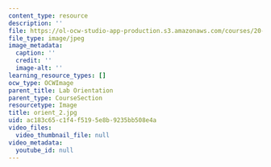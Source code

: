 ```yaml
---
content_type: resource
description: ''
file: https://ol-ocw-studio-app-production.s3.amazonaws.com/courses/20-109-laboratory-fundamentals-in-biological-engineering-spring-2010/ac183c65c1f4f5195e8b9235bb508e4a_orient_2.jpg
file_type: image/jpeg
image_metadata:
  caption: ''
  credit: ''
  image-alt: ''
learning_resource_types: []
ocw_type: OCWImage
parent_title: Lab Orientation
parent_type: CourseSection
resourcetype: Image
title: orient_2.jpg
uid: ac183c65-c1f4-f519-5e8b-9235bb508e4a
video_files:
  video_thumbnail_file: null
video_metadata:
  youtube_id: null
---
```

